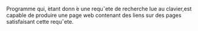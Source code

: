 Programme qui,  ́etant donn ́e une requˆete de recherche lue au clavier,est capable de produire une page web contenant des liens sur des pages satisfaisant cette requˆete. 
